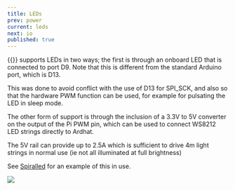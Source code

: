 ```yaml
---
title: LEDs
prev: power
current: leds
next: io
published: true
---
```



{{<ardhat>}} supports LEDs in two ways; the first is through an onboard LED that is connected to port D9. Note that this is different from the standard Arduino port, which is D13.

This was done to avoid conflict with the use of D13 for SPI_SCK, and also so that the hardware PWM function can be used, for example for pulsating the LED in sleep mode.

The other form of support is through the inclusion of a 3.3V to 5V converter on the output of the Pi PWM pin, which can be used to connect WS8212 LED strings directly to Ardhat.

The 5V rail can provide up to 2.5A which is sufficient to drive 4m light strings in normal use (ie not all illuminated at full brightness)

See [Spiralled](https://github.com/Ardhat/spiralLED) for an example of this in use.

<img align="center" src="/media/SpiralLED.jpg">
